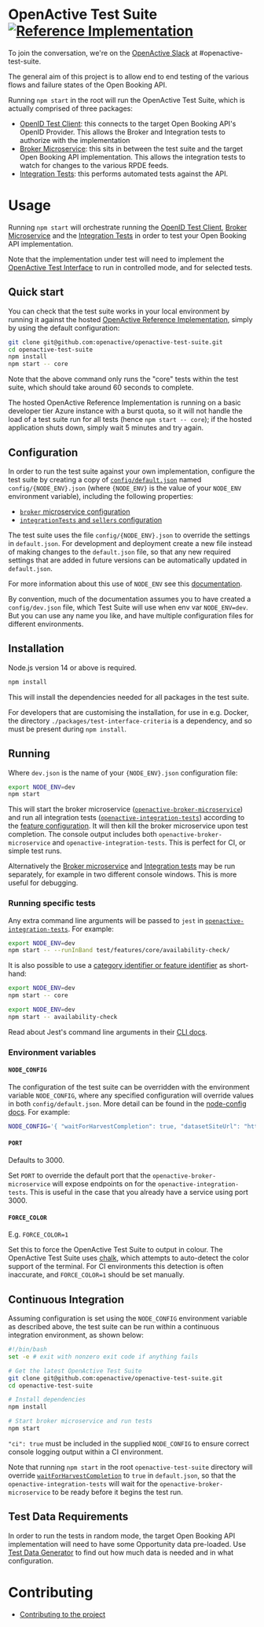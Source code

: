 # OpenActive Test Suite [![Reference Implementation](https://github.com/openactive/openactive-test-suite/workflows/Reference%20Implementation/badge.svg)](https://github.com/openactive/openactive-test-suite/actions?query=branch%3Amaster+workflow%3A%22Reference+Implementation%22)

To join the conversation, we're on the [OpenActive Slack](https://slack.openactive.io/) at #openactive-test-suite.

The general aim of this project is to allow end to end testing of the various flows and failure states of the Open Booking API.

Running `npm start` in the root will run the OpenActive Test Suite, which is actually comprised of three packages:
* [OpenID Test Client](./packages/openactive-openid-test-client): this connects to the target Open Booking API's OpenID Provider. This allows the Broker and Integration tests to authorize with the implementation
* [Broker Microservice](./packages/openactive-broker-microservice/): this sits in between the test suite and the target Open Booking API implementation. This allows the integration tests to watch for changes to the various RPDE feeds.
* [Integration Tests](./packages/openactive-integration-tests): this performs automated tests against the API.

# Usage

Running `npm start` will orchestrate running the [OpenID Test Client](./packages/openactive-openid-test-client/), [Broker Microservice](./packages/openactive-broker-microservice/) and the [Integration Tests](./packages/openactive-integration-tests/) in order to test your Open Booking API implementation.

Note that the implementation under test will need to implement the [OpenActive Test Interface](https://openactive.io/test-interface/) to run in controlled mode, and for selected tests.

## Quick start

You can check that the test suite works in your local environment by running it against the hosted [OpenActive Reference Implementation](https://reference-implementation.openactive.io/), simply by using the default configuration:

``` bash
git clone git@github.com:openactive/openactive-test-suite.git
cd openactive-test-suite
npm install
npm start -- core
```

Note that the above command only runs the "core" tests within the test suite, which should take around 60 seconds to complete.

The hosted OpenActive Reference Implementation is running on a basic developer tier Azure instance with a burst quota, so it will not handle the load of a test suite run for all tests (hence `npm start -- core`); if the hosted application shuts down, simply wait 5 minutes and try again.

## Configuration

In order to run the test suite against your own implementation, configure the test suite by creating a copy of [`config/default.json`](./config/default.json) named `config/{NODE_ENV}.json` (where `{NODE_ENV}` is the value of your `NODE_ENV` environment variable), including the following properties:
   - [`broker` microservice configuration](./packages/openactive-broker-microservice/#configuration-for-broker-within-confignode_envjson)
   - [`integrationTests` and `sellers` configuration](./packages/openactive-integration-tests/#configuration-for-integrationtests-within-confignode_envjson)

The test suite uses the file `config/{NODE_ENV}.json` to override the settings in `default.json`. For development and deployment create a new file instead of making changes to the `default.json` file, so that any new required settings that are added in future versions can be automatically updated in `default.json`.

For more information about this use of `NODE_ENV` see this [documentation](https://github.com/lorenwest/node-config/wiki/Environment-Variables#node_env).

By convention, much of the documentation assumes you to have created a `config/dev.json` file, which Test Suite will use when env var `NODE_ENV=dev`. But you can use any name you like, and have multiple configuration files for different environments.

## Installation

Node.js version 14 or above is required.

```bash
npm install
```
 
This will install the dependencies needed for all packages in the test suite.

For developers that are customising the installation, for use in e.g. Docker, the directory `./packages/test-interface-criteria` is a dependency, and so must be present during `npm install`.

## Running

Where `dev.json` is the name of your `{NODE_ENV}.json` configuration file:

```bash
export NODE_ENV=dev
npm start
```

This will start the broker microservice ([`openactive-broker-microservice`](./packages/openactive-broker-microservice/)) and run all integration tests ([`openactive-integration-tests`](./packages/openactive-integration-tests)) according to the [feature configuration](./packages/openactive-integration-tests/#configuration). It will then kill the broker microservice upon test completion. The console output includes both `openactive-broker-microservice` and `openactive-integration-tests`. This is perfect for CI, or simple test runs.

Alternatively the [Broker microservice](./packages/openactive-broker-microservice/) and [Integration tests](./packages/openactive-integration-tests) may be run separately, for example in two different console windows. This is more useful for debugging.

### Running specific tests

Any extra command line arguments will be passed to `jest` in [`openactive-integration-tests`](./packages/openactive-integration-tests). For example: 

```bash
export NODE_ENV=dev
npm start -- --runInBand test/features/core/availability-check/
```

It is also possible to use a [category identifier or feature identifier](./packages/openactive-integration-tests/test/features/README.md) as short-hand:

```bash
export NODE_ENV=dev
npm start -- core
```

```bash
export NODE_ENV=dev
npm start -- availability-check
```

Read about Jest's command line arguments in their [CLI docs](https://jestjs.io/docs/en/cli).


### Environment variables

#### `NODE_CONFIG`

The configuration of the test suite can be overridden with the environment variable `NODE_CONFIG`, where any specified configuration will override values in both `config/default.json`. More detail can be found in the [node-config docs](https://github.com/lorenwest/node-config/wiki/Environment-Variables#node_config). For example:

  ```bash
  NODE_CONFIG='{ "waitForHarvestCompletion": true, "datasetSiteUrl": "https://localhost:5001/openactive", "sellers": { "primary": { "@type": "Organization", "@id": "https://localhost:5001/api/identifiers/sellers/0", "requestHeaders": { "X-OpenActive-Test-Client-Id": "test", "X-OpenActive-Test-Seller-Id": "https://localhost:5001/api/identifiers/sellers/0" } }, "secondary": { "@type": "Person", "@id": "https://localhost:5001/api/identifiers/sellers/1" } }, "useRandomOpportunities": true, "generateConformanceCertificate": true, "conformanceCertificateId": "https://openactive.io/openactive-test-suite/example-output/random/certification/" }' npm start
  ```

#### `PORT`

Defaults to 3000.

Set `PORT` to override the default port that the `openactive-broker-microservice` will expose endpoints on for the `openactive-integration-tests`. This is useful in the case that you already have a service using port 3000.

#### `FORCE_COLOR`

E.g. `FORCE_COLOR=1`

Set this to force the OpenActive Test Suite to output in colour. The OpenActive Test Suite uses [chalk](https://github.com/chalk/supports-color), which attempts to auto-detect the color support of the terminal. For CI environments this detection is often inaccurate, and `FORCE_COLOR=1` should be set manually.

## Continuous Integration

Assuming configuration is set using the `NODE_CONFIG` environment variable as described above, the test suite can be run within a continuous integration environment, as shown below:

```bash
#!/bin/bash
set -e # exit with nonzero exit code if anything fails

# Get the latest OpenActive Test Suite
git clone git@github.com:openactive/openactive-test-suite.git
cd openactive-test-suite

# Install dependencies
npm install

# Start broker microservice and run tests
npm start
```

`"ci": true` must be included in the supplied `NODE_CONFIG` to ensure correct console logging output within a CI environment.

Note that running `npm start` in the root `openactive-test-suite` directory will override [`waitForHarvestCompletion`](https://github.com/openactive/openactive-test-suite/tree/feature/project-start-script/packages/openactive-broker-microservice#waitforharvestcompletion) to `true` in `default.json`, so that the `openactive-integration-tests` will wait for the `openactive-broker-microservice` to be ready before it begins the test run.

## Test Data Requirements

In order to run the tests in random mode, the target Open Booking API implementation will need to have some Opportunity data pre-loaded. Use [Test Data Generator](./packages/openactive-integration-tests/test-data-generator/) to find out how much data is needed and in what configuration.

# Contributing

- [Contributing to the project](./CONTRIBUTING.md)
